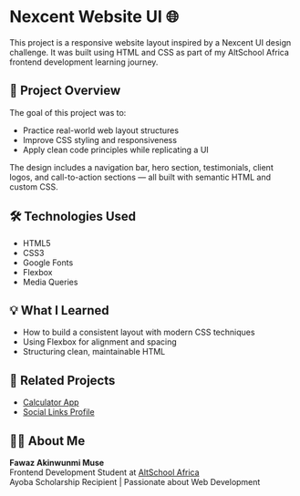 # Nexcent Website UI 🌐

This project is a responsive website layout inspired by a Nexcent UI design challenge. It was built using HTML and CSS as part of my AltSchool Africa frontend development learning journey.

## 📌 Project Overview

The goal of this project was to:
- Practice real-world web layout structures
- Improve CSS styling and responsiveness
- Apply clean code principles while replicating a UI

The design includes a navigation bar, hero section, testimonials, client logos, and call-to-action sections — all built with semantic HTML and custom CSS.

## 🛠️ Technologies Used

- HTML5
- CSS3
- Google Fonts
- Flexbox
- Media Queries


## 💡 What I Learned

- How to build a consistent layout with modern CSS techniques
- Using Flexbox for alignment and spacing
- Structuring clean, maintainable HTML

## 🔗 Related Projects

- [Calculator App](https://github.com/Falzky/Calculator-App)
- [Social Links Profile](https://github.com/Falzky/Social-links-profile)

## 🙋‍♂️ About Me

**Fawaz Akinwunmi Muse**  
Frontend Development Student at [AltSchool Africa](https://altschoolafrica.com)  
Ayoba Scholarship Recipient | Passionate about Web Development  



